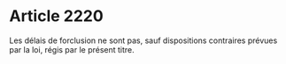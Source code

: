 # Article 2220

<p>Les délais de forclusion ne sont pas, sauf dispositions contraires prévues par la loi, régis par le présent titre. <br/><br/></p>